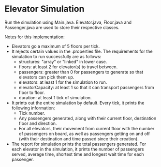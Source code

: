 # Elevator Simulation
Run the simulation using Main.java. Elevator.java, Floor.java and Passenger.java are used to store their respective classes.

Notes for this implementation:
- Elevators go a maximum of 5 floors per tick.
- It rejects certain values in the .properties file. The requirements for the simulation to run successfully are as follows:
   - structures: "array" or "linked" in lower case.
   - floors: at least 2 for elevator(s) to travel between.
   - passengers: greater than 0 for passengers to generate so that elevators can pick them up.
   - elevators: at least 1 for the simulation to run.
   - elevatorCapacity: at least 1 so that it can transport passengers from floor to floor.
   - duration: at least 1 tick of simulation.
- It prints out the entire simulation by default. Every tick, it prints the following information:
  - Tick number.
  - Any passengers generated, along with their current floor, destination floor and direction.
  - For all elevators, their movement from current floor with the number of passengers on board, as well as passengers getting on and off (with their destination and time passed since their creation).
- The report for simulation prints the total passengers generated. For each elevator in the simulation, it prints the number of passengers served, average time, shortest time and longest wait time for each passenger.